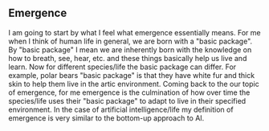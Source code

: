 ## Emergence

I am going to start by what I feel what emergence essentially means. For me when I think of human life in general, we are born with a "basic package". By "basic package" I mean we are inherently born with the knowledge on how to breath, see, hear, etc. and these things basically help us live and learn. Now for different species/life the basic package can differ. For example, polar bears "basic package" is that they have white fur and thick skin to help them live in the artic environment. Coming back to the our topic of emergence, for me emergence is the culmination of how over time the species/life uses their "basic package" to adapt to live in their specified environment. In the case of artificial intelligence/life my definition of emergence is very similar to the bottom-up approach to AI.

